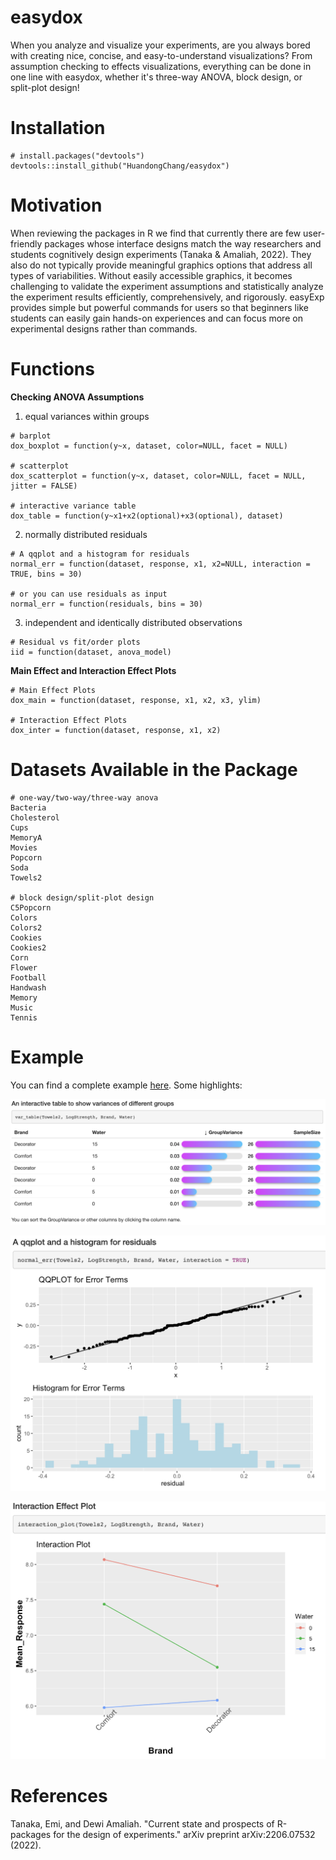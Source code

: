 # easydox
When you analyze and visualize your experiments, are you always bored with creating nice, concise, and easy-to-understand visualizations? From assumption checking to effects visualizations, everything can be done in one line with easydox, whether it's three-way ANOVA, block design, or split-plot design!

# Installation
```
# install.packages("devtools")
devtools::install_github("HuandongChang/easydox")
```

# Motivation
When reviewing the packages in R we find that currently there are few user-friendly packages whose interface designs match the way researchers and students cognitively design experiments (Tanaka & Amaliah, 2022). They also do not typically provide meaningful graphics options that address all types of variabilities. Without easily accessible graphics, it becomes challenging to validate the experiment assumptions and statistically analyze the experiment results efficiently, comprehensively, and rigorously. easyExp provides simple but powerful commands for users so that beginners like students can easily gain hands-on experiences and can focus more on experimental designs rather than commands. 


# Functions
**Checking ANOVA Assumptions**


1) equal variances within groups
```
# barplot
dox_boxplot = function(y~x, dataset, color=NULL, facet = NULL)

# scatterplot
dox_scatterplot = function(y~x, dataset, color=NULL, facet = NULL, jitter = FALSE)

# interactive variance table
dox_table = function(y~x1+x2(optional)+x3(optional), dataset)
```


2) normally distributed residuals
```
# A qqplot and a histogram for residuals
normal_err = function(dataset, response, x1, x2=NULL, interaction = TRUE, bins = 30)

# or you can use residuals as input
normal_err = function(residuals, bins = 30)
```

3) independent and identically distributed observations
```
# Residual vs fit/order plots
iid = function(dataset, anova_model)
```

**Main Effect and Interaction Effect Plots**
```
# Main Effect Plots
dox_main = function(dataset, response, x1, x2, x3, ylim)

# Interaction Effect Plots
dox_inter = function(dataset, response, x1, x2)
```


# Datasets Available in the Package
```
# one-way/two-way/three-way anova
Bacteria
Cholesterol
Cups
MemoryA
Movies
Popcorn
Soda
Towels2

# block design/split-plot design
C5Popcorn
Colors
Colors2
Cookies
Cookies2
Corn
Flower
Football
Handwash
Memory
Music
Tennis
```


# Example
You can find a complete example
[here](http://htmlpreview.github.io/?https://github.com/HuandongChang/easyExp/blob/main/vignettes/introduction.html). Some highlights:

![](figure/vartable.png)

![](figure/residual.png)

![](figure/interactionEffect.png)

# References
Tanaka, Emi, and Dewi Amaliah. "Current state and prospects of R-packages for the design of experiments." arXiv preprint arXiv:2206.07532 (2022).


